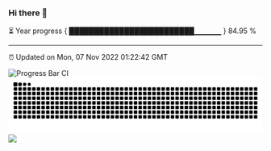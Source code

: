 ### Hi there 👋

⏳ Year progress { █████████████████████████▁▁▁▁▁ } 84.95 %

---

⏰ Updated on Mon, 07 Nov 2022 01:22:42 GMT

![Progress Bar CI](https://github.com/liununu/liununu/workflows/Progress%20Bar%20CI/badge.svg)![](https://raw.githubusercontent.com/L1cardo/L1cardo/main/assets/github-contribution-grid-snake.svg)![](https://raw.githubusercontent.com/seesaws/seesaws/main/assets/github-contribution-grid-snake.svg)
